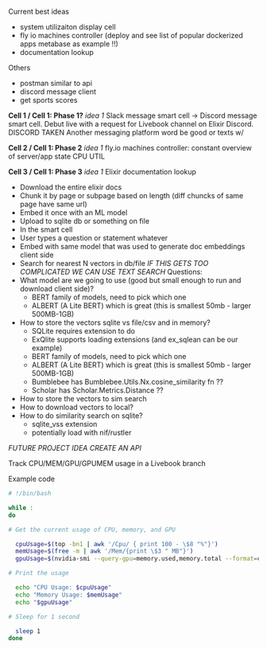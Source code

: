 Current best ideas

- system utilizaiton display cell
- fly io machines controller (deploy and see list of popular dockerized apps metabase as example !!)
- documentation lookup

Others

- postman similar to api
- discord message client
- get sports scores

**Cell 1 / Cell 1: Phase 1?**
*idea 1*
Slack message smart cell -> Discord message smart cell.
Debut live with a request for Livebook channel on Elixir Discord.
DISCORD TAKEN
Another messaging platform word be good or texts w/

**Cell 2 / Cell 1: Phase 2**
*idea 1*
fly.io machines controller: constant overview of server/app state
CPU UTIL

**Cell 3 / Cell 1: Phase 3**
*idea 1*
Elixir documentation lookup

- Download the entire elixir docs
- Chunk it by page or subpage based on length (diff chuncks of same page have same url)
- Embed it once with an ML model
- Upload to sqlite db or something on file
- In the smart cell
- User types a question or statement whatever
- Embed with same model that was used to generate doc embeddings client side
- Search for nearest N vectors in db/file
*IF THIS GETS TOO COMPLICATED WE CAN USE TEXT SEARCH*
Questions:
- What model are we going to use (good but small enough to run and download client side)?
  - BERT family of models, need to pick which one
  - ALBERT (A Lite BERT) which is great (this is smallest 50mb - larger 500MB-1GB)
- How to store the vectors sqlite vs file/csv and in memory?
  - SQLite requires extension to do
  - ExQlite supports loading extensions (and ex_sqlean can be our example)
  - BERT family of models, need to pick which one
  - ALBERT (A Lite BERT) which is great (this is smallest 50mb - larger 500MB-1GB)
  - Bumblebee has Bumblebee.Utils.Nx.cosine_similarity fn ??
  - Scholar has Scholar.Metrics.Distance ??
- How to store the vectors to sim search
- How to download vectors to local?
- How to do similarity search on sqlite?
  - sqlite_vss extension
  - potentially load with nif/rustler

*FUTURE PROJECT IDEA CREATE AN API*

Track CPU/MEM/GPU/GPUMEM usage in a Livebook branch

Example code

```bash
# !/bin/bash

while :
do

# Get the current usage of CPU, memory, and GPU

  cpuUsage=$(top -bn1 | awk '/Cpu/ { print 100 - \$8 "%"}')
  memUsage=$(free -m | awk '/Mem/{print \$3 " MB"}')
  gpuUsage=$(nvidia-smi --query-gpu=memory.used,memory.total --format=csv,noheader | awk -F "," '{if(NR==1){used=\$1; total=\$2}} END {print "GPU Memory Usage: " used/total*100 "%"}')

# Print the usage

  echo "CPU Usage: $cpuUsage"
  echo "Memory Usage: $memUsage"
  echo "$gpuUsage"

# Sleep for 1 second

  sleep 1
done
```
